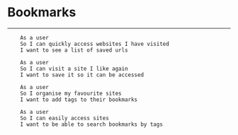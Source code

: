 # Bookmarks #
_____________
```   
    As a user
    So I can quickly access websites I have visited
    I want to see a list of saved urls
```

```
    As a user   
    So I can visit a site I like again  
    I want to save it so it can be accessed   
```

```    
    As a user   
    So I organise my favourite sites   
    I want to add tags to their bookmarks  
```
```    
    As a user   
    So I can easily access sites   
    I want to be able to search bookmarks by tags
``` 
